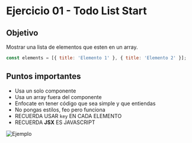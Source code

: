 # Ejercicio 01 - Todo List Start

## Objetivo

Mostrar una lista de elementos que esten en un array.

```js
const elements = [{ title: 'Elemento 1' }, { title: 'Elemento 2' }];
```

## Puntos importantes

- Usa un solo componente
- Usa un array fuera del componente
- Enfocate en tener código que sea simple y que entiendas
- No pongas estilos, feo pero funciona
- RECUERDA USAR `key` EN CADA ELEMENTO
- RECUERDA **JSX** ES JAVASCRIPT

![Ejemplo](https://firebasestorage.googleapis.com/v0/b/thisdot-dev.appspot.com/o/exercise-01.png?alt=media&token=0641340a-132a-4a43-95bb-0dca50122559)
